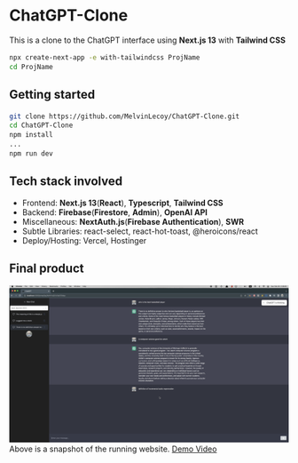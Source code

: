 # ChatGPT-Clone
This is a clone to the ChatGPT interface using **Next.js 13** with **Tailwind CSS**
```bash
npx create-next-app -e with-tailwindcss ProjName
cd ProjName
```

## Getting started
```bash
git clone https://github.com/MelvinLecoy/ChatGPT-Clone.git
cd ChatGPT-Clone
npm install
...
npm run dev
```

## Tech stack involved
- Frontend: **Next.js 13**(**React**), **Typescript**, **Tailwind CSS**
- Backend: **Firebase**(**Firestore**, **Admin**), **OpenAI API**
- Miscellaneous: **NextAuth.js**(**Firebase Authentication**), **SWR**
- Subtle Libraries: react-select, react-hot-toast, @heroicons/react
- Deploy/Hosting: Vercel, Hostinger

## Final product
![Snapshot](snapshot.png)
Above is a snapshot of the running website.
[Demo Video](https://youtu.be/TUeHDwlccqc)
